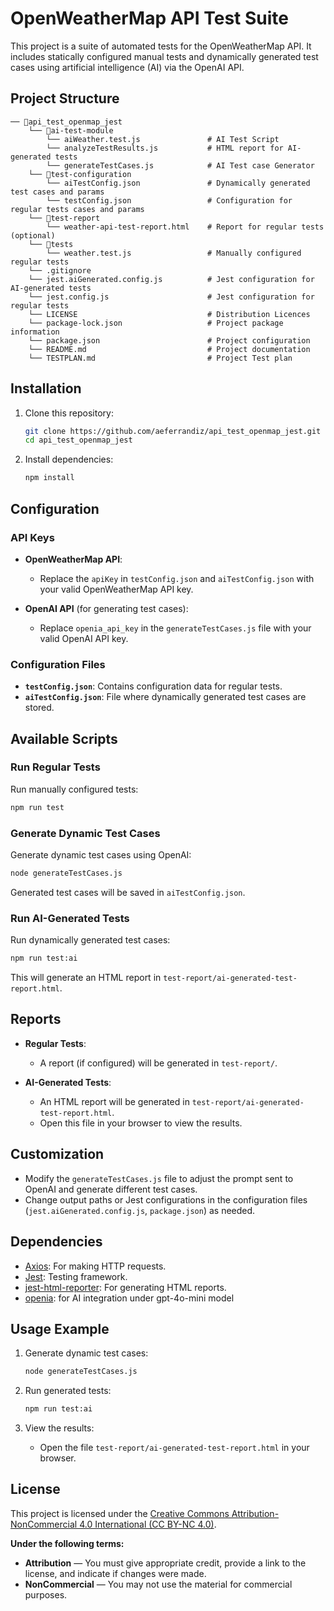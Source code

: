 # OpenWeatherMap API Test Suite

This project is a suite of automated tests for the OpenWeatherMap API. It includes statically configured manual tests and dynamically generated test cases using artificial intelligence (AI) via the OpenAI API.

## Project Structure

```
── 📁api_test_openmap_jest
    └── 📁ai-test-module
        └── aiWeather.test.js               # AI Test Script
        └── analyzeTestResults.js           # HTML report for AI-generated tests
        └── generateTestCases.js            # AI Test case Generator
    └── 📁test-configuration
        └── aiTestConfig.json               # Dynamically generated test cases and params
        └── testConfig.json                 # Configuration for regular tests cases and params
    └── 📁test-report
        └── weather-api-test-report.html    # Report for regular tests (optional)
    └── 📁tests
        └── weather.test.js                 # Manually configured regular tests
    └── .gitignore
    └── jest.aiGenerated.config.js          # Jest configuration for AI-generated tests
    └── jest.config.js                      # Jest configuration for regular tests
    └── LICENSE                             # Distribution Licences
    └── package-lock.json                   # Project package information
    └── package.json                        # Project configuration
    └── README.md                           # Project documentation
    └── TESTPLAN.md                         # Project Test plan
```

## Installation

1. Clone this repository:
   ```bash
   git clone https://github.com/aeferrandiz/api_test_openmap_jest.git
   cd api_test_openmap_jest
   ```

2. Install dependencies:
   ```bash
   npm install
   ```

## Configuration

### API Keys

- **OpenWeatherMap API**:
  - Replace the `apiKey` in `testConfig.json` and `aiTestConfig.json` with your valid OpenWeatherMap API key.

- **OpenAI API** (for generating test cases):
  - Replace `openia_api_key` in the `generateTestCases.js` file with your valid OpenAI API key.

### Configuration Files

- **`testConfig.json`**: Contains configuration data for regular tests.
- **`aiTestConfig.json`**: File where dynamically generated test cases are stored.

## Available Scripts

### Run Regular Tests
Run manually configured tests:
```bash
npm run test
```

### Generate Dynamic Test Cases
Generate dynamic test cases using OpenAI:
```bash
node generateTestCases.js
```
Generated test cases will be saved in `aiTestConfig.json`.

### Run AI-Generated Tests
Run dynamically generated test cases:
```bash
npm run test:ai
```
This will generate an HTML report in `test-report/ai-generated-test-report.html`.

## Reports

- **Regular Tests**:
  - A report (if configured) will be generated in `test-report/`.

- **AI-Generated Tests**:
  - An HTML report will be generated in `test-report/ai-generated-test-report.html`.
  - Open this file in your browser to view the results.

## Customization

- Modify the `generateTestCases.js` file to adjust the prompt sent to OpenAI and generate different test cases.
- Change output paths or Jest configurations in the configuration files (`jest.aiGenerated.config.js`, `package.json`) as needed.

## Dependencies

- [Axios](https://github.com/axios/axios): For making HTTP requests.
- [Jest](https://jestjs.io/): Testing framework.
- [jest-html-reporter](https://github.com/Hargne/jest-html-reporter): For generating HTML reports.
- [openia](https://platform.openai.com/docs/overview): for AI integration under gpt-4o-mini model

## Usage Example

1. Generate dynamic test cases:
   ```bash
   node generateTestCases.js
   ```

2. Run generated tests:
   ```bash
   npm run test:ai
   ```

3. View the results:
   - Open the file `test-report/ai-generated-test-report.html` in your browser.

## License

This project is licensed under the [Creative Commons Attribution-NonCommercial 4.0 International (CC BY-NC 4.0)](https://creativecommons.org/licenses/by-nc/4.0/).

**Under the following terms:**
- **Attribution** — You must give appropriate credit, provide a link to the license, and indicate if changes were made.
- **NonCommercial** — You may not use the material for commercial purposes.
